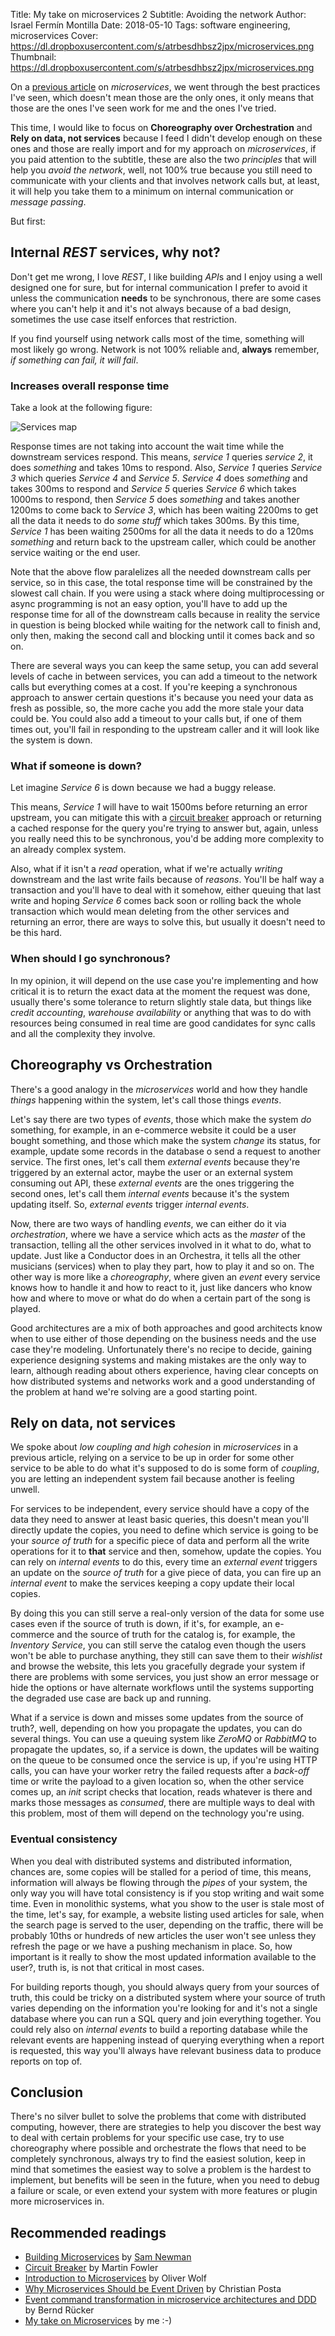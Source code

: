 Title: My take on microservices 2
Subtitle: Avoiding the network
Author: Israel Fermín Montilla
Date: 2018-05-10
Tags: software engineering, microservices
Cover: https://dl.dropboxusercontent.com/s/atrbesdhbsz2jpx/microservices.png
Thumbnail: https://dl.dropboxusercontent.com/s/atrbesdhbsz2jpx/microservices.png


On a [previous article](http://iffm.me/my-take-on-microservices.html) on *microservices*, we went through the best practices I've seen,
which doesn't mean those are the only ones, it only means that those are the ones I've seen work for me
and the ones I've tried.

This time, I would like to focus on **Choreography over Orchestration** and **Rely on data, not services** because
I feed I didn't develop enough on these ones and those are really import and for my approach on *microservices*, if
you paid attention to the subtitle, these are also the two *principles* that will help you *avoid the network*, well,
not 100% true because you still need to communicate with your clients and that involves network calls but, at least,
it will help you take them to a minimum on internal communication or *message passing*.

But first:

## Internal *REST* services, why not?
Don't get me wrong, I love *REST*, I like building *API*s and I enjoy using a well designed one for sure, but for internal
communication I prefer to avoid it unless the communication **needs** to be synchronous, there are some cases where you can't
help it and it's not always because of a bad design, sometimes the use case itself enforces that restriction.

If you find yourself using network calls most of the time, something will most likely go wrong. Network is not 100% reliable
and, **always** remember, *if something can fail, it will fail*.

### Increases overall response time
Take a look at the following figure: 

![Services map](https://dl.dropboxusercontent.com/s/k261ik209fporvr/service_down.png?dl=0)

Response times are not taking into account the wait time while the downstream services
respond. This means, *service 1* queries *service 2*, it does *something* and takes 10ms to respond. Also, *Service 1* queries
*Service 3* which queries *Service 4* and *Service 5*. *Service 4* does *something* and takes 300ms to respond and *Service 5*
queries *Service 6* which takes 1000ms to respond, then *Service 5* does *something* and takes another 1200ms to come back to
*Service 3*, which has been waiting 2200ms to get all the data it needs to do *some stuff* which takes 300ms. By this time,
*Service 1* has been waiting 2500ms for all the data it needs to do a 120ms *something* and return back to the upstream caller,
which could be another service waiting or the end user. 

Note that the above flow paralelizes all the needed downstream calls per service, so in this case, the total response time will be
constrained by the slowest call chain. If you were using a stack where doing multiprocessing or async programming is not an easy
option, you'll have to add up the response time for all of the downstream calls because in reality the service in question
is being blocked while waiting for the network call to finish and, only then, making the second call and blocking until it comes back
and so on.

There are several ways you can keep the same setup, you can add several levels of cache in between services, you can add a timeout
to the network calls but everything comes at a cost. If you're keeping a synchronous approach to answer certain questions it's because
you need your data as fresh as possible, so, the more cache you add the more stale your data could be. You could also add a timeout to
your calls but, if one of them times out, you'll fail in responding to the upstream caller and it will look like the system is down.


### What if someone is down?
Let imagine *Service 6* is down because we had a buggy release.


This means, *Service 1* will have to wait 1500ms before returning an error upstream, you can mitigate this
with a [circuit breaker](https://www.martinfowler.com/bliki/CircuitBreaker.html) approach or returning a 
cached response for the query you're trying to answer but,
again, unless you really need this to be synchronous, you'd be adding more complexity to an already complex
system.

Also, what if it isn't a *read* operation, what if we're actually *writing* downstream and the last write fails
because of *reasons*. You'll be half way a transaction and you'll have to deal with it somehow, either queuing that
last write and hoping *Service 6* comes back soon or rolling back the whole transaction which would mean deleting from
the other services and returning an error, there are ways to solve this, but usually it doesn't need to be this hard.


### When should I go synchronous?
In my opinion, it will depend on the use case you're implementing and how critical it is to
return the exact data at the moment the request was done, usually there's some tolerance to
return slightly stale data, but things like *credit accounting*, *warehouse availability* or
anything that was to do with resources being consumed in real time are good candidates for
sync calls and all the complexity they involve.

## Choreography vs Orchestration
There's a good analogy in the *microservices* world and how they handle *things* happening
within the system, let's call those things *events*.

Let's say there are two types of *events*, those which make the system *do* something, for example,
in an e-commerce website it could be a user bought something, and those which make the system *change*
its status, for example, update some records in the database o send a request to another service. The
first ones, let's call them *external events* because they're triggered by an external actor, maybe the
user or an external system consuming out API, these *external events* are the ones triggering the second
ones, let's call them *internal events* because it's the system updating itself. So, *external events* trigger
*internal events*.

Now, there are two ways of handling *events*, we can either do it via *orchestration*, where we have
a service which acts as the *master* of the transaction, telling all the other services involved in it
what to do, what to update. Just like a Conductor does in an Orchestra, it tells all the other musicians
(services) when to play they part, how to play it and so on. The other way is more like a *choreography*,
where given an *event* every service knows how to handle it and how to react to it, just like dancers who
know how and where to move or what do do when a certain part of the song is played.

Good architectures are a mix of both approaches and good architects know when to use either of those
depending on the business needs and the use case they're modeling. Unfortunately there's no recipe
to decide, gaining experience designing systems and making mistakes are the only way to learn, although
reading about others experience, having clear concepts on how distributed systems and networks work and
a good understanding of the problem at hand we're solving are a good starting point.


## Rely on data, not services
We spoke about *low coupling and high cohesion* in *microservices* in a previous article, relying on
a service to be up in order for some other service to be able to do what it's supposed to do is some
form of *coupling*, you are letting an independent system fail because another is feeling unwell.

For services to be independent, every service should have a copy of the data they need to answer at least
basic queries, this doesn't mean you'll directly update the copies, you need to define which service is going
to be your *source of truth* for a specific piece of data and perform all the write operations for it to **that**
service and then, somehow, update the copies. You can rely on *internal events* to do this, every time an
*external event* triggers an update on the *source of truth* for a give piece of data, you can fire up
an *internal event* to make the services keeping a copy update their local copies.

By doing this you can still serve a real-only version of the data for some use cases even if the source of
truth is down, if it's, for example, an e-commerce and the source of truth for the catalog is, for example,
the *Inventory Service*, you can still serve the catalog even though the users won't be able to purchase
anything, they still can save them to their *wishlist* and browse the website, this lets you gracefully
degrade your system if there are problems with some services, you just show an error message or hide the options
or have alternate workflows until the systems supporting the degraded use case are back up and running.

What if a service is down and misses some updates from the source of truth?, well, depending on how you propagate
the updates, you can do several things. You can use a queuing system like *ZeroMQ* or *RabbitMQ* to propagate
the updates, so, if a service is down, the updates will be waiting on the queue to be consumed once the service
is up, if you're using HTTP calls, you can have your worker retry the failed requests after a *back-off* time or
write the payload to a given location so, when the other service comes up, an *init* script checks that location,
reads whatever is there and marks those messages as *consumed*, there are multiple ways to deal with this problem,
most of them will depend on the technology you're using.

### Eventual consistency
When you deal with distributed systems and distributed information, chances are, some copies will be stalled
for a period of time, this means, information will always be flowing through the *pipes* of your system, the only
way you will have total consistency is if you stop writing and wait some time. Even in monolithic systems, what you
show to the user is stale most of the time, let's say, for example, a website listing used articles for sale, when
the search page is served to the user, depending on the traffic, there will be probably 10ths or hundreds of new
articles the user won't see unless they refresh the page or we have a pushing mechanism in place. So, how important is
it really to show the most updated information available to the user?, truth is, is not that critical in most cases.

For building reports though, you should always query from your sources of truth, this could be tricky on a distributed
system where your source of truth varies depending on the information you're looking for and it's not a single database
where you can run a SQL query and join everything together. You could rely also on *internal events* to build a reporting
database while the relevant events are happening instead of querying everything when a report is requested, this way you'll
always have relevant business data to produce reports on top of.


## Conclusion
There's no silver bullet to solve the problems that come with distributed computing, however, there are strategies
to help you discover the best way to deal with certain problems for your specific use case, try to use choreography
where possible and orchestrate the flows that need to be completely synchronous, always try to find the easiest solution,
keep in mind that sometimes the easiest way to solve a problem is the hardest to implement, but benefits will be seen
in the future, when you need to debug a failure or scale, or even extend your system with more features or plugin more
microservices in.

## Recommended readings
* [Building Microservices](https://amzn.to/2KgY6qh) by [Sam Newman](https://samnewman.io/)
* [Circuit Breaker](https://www.martinfowler.com/bliki/CircuitBreaker.html) by Martin Fowler 
* [Introduction to Microservices](https://specify.io/concepts/microservices) by Oliver Wolf 
* [Why Microservices Should be Event Driven](http://blog.christianposta.com/microservices/why-microservices-should-be-event-driven-autonomy-vs-authority/) by Christian Posta 
* [Event command transformation in microservice architectures and DDD](https://blog.bernd-ruecker.com/event-command-transformation-in-microservice-architectures-and-ddd-dd07d5eb9656) by Bernd Rücker  
* [My take on Microservices](http://iffm.me/my-take-on-microservices.html) by me :-)
